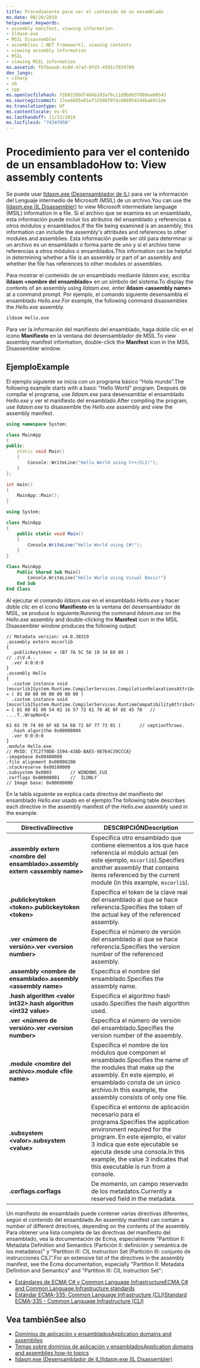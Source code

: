 ```yaml
---
title: Procedimiento para ver el contenido de un ensamblado
ms.date: 08/20/2019
helpviewer_keywords:
- assembly manifest, viewing information
- Ildasm.exe
- MSIL Disassembler
- assemblies [.NET Framework], viewing contents
- viewing assembly information
- MSIL
- viewing MSIL information
ms.assetid: fb7baaab-4c0d-47ad-8fd3-4591cf834709
dev_langs:
- csharp
- vb
- cpp
ms.openlocfilehash: 72b02209d74b6b183af6c11d9bd037889ea08543
ms.sourcegitcommit: 17ee6605e01ef32506f8fdc686954244ba6911de
ms.translationtype: HT
ms.contentlocale: es-ES
ms.lasthandoff: 11/22/2019
ms.locfileid: "74347050"
---
```

# <a name="how-to-view-assembly-contents"></a><span data-ttu-id="d990a-102">Procedimiento para ver el contenido de un ensamblado</span><span class="sxs-lookup"><span data-stu-id="d990a-102">How to: View assembly contents</span></span>

<span data-ttu-id="d990a-103">Se puede usar [Ildasm.exe (Desensamblador de IL)](../../framework/tools/ildasm-exe-il-disassembler.md) para ver la información del Lenguaje intermedio de Microsoft (MSIL) de un archivo.</span><span class="sxs-lookup"><span data-stu-id="d990a-103">You can use the [Ildasm.exe (IL Disassembler)](../../framework/tools/ildasm-exe-il-disassembler.md) to view Microsoft intermediate language (MSIL) information in a file.</span></span> <span data-ttu-id="d990a-104">Si el archivo que se examina es un ensamblado, esta información puede incluir los atributos del ensamblado y referencias a otros módulos y ensamblados.</span><span class="sxs-lookup"><span data-stu-id="d990a-104">If the file being examined is an assembly, this information can include the assembly's attributes and references to other modules and assemblies.</span></span> <span data-ttu-id="d990a-105">Esta información puede ser útil para determinar si un archivo es un ensamblado o forma parte de uno y si el archivo tiene referencias a otros módulos o ensamblados.</span><span class="sxs-lookup"><span data-stu-id="d990a-105">This information can be helpful in determining whether a file is an assembly or part of an assembly and whether the file has references to other modules or assemblies.</span></span>

<span data-ttu-id="d990a-106">Para mostrar el contenido de un ensamblado mediante *Ildasm.exe*, escriba **ildasm \<nombre del ensamblado>** en un símbolo del sistema.</span><span class="sxs-lookup"><span data-stu-id="d990a-106">To display the contents of an assembly using *Ildasm.exe*, enter **ildasm \<assembly name>** at a command prompt.</span></span> <span data-ttu-id="d990a-107">Por ejemplo, el comando siguiente desensambla el ensamblado *Hello.exe*.</span><span class="sxs-lookup"><span data-stu-id="d990a-107">For example, the following command disassembles the *Hello.exe* assembly.</span></span>

```cmd
ildasm Hello.exe
```

<span data-ttu-id="d990a-108">Para ver la información del manifiesto del ensamblado, haga doble clic en el icono **Manifiesto** en la ventana del desensamblador de MSIL.</span><span class="sxs-lookup"><span data-stu-id="d990a-108">To view assembly manifest information, double-click the **Manifest** icon in the MSIL Disassembler window.</span></span>

## <a name="example"></a><span data-ttu-id="d990a-109">Ejemplo</span><span class="sxs-lookup"><span data-stu-id="d990a-109">Example</span></span>

<span data-ttu-id="d990a-110">El ejemplo siguiente se inicia con un programa básico “Hola mundo”.</span><span class="sxs-lookup"><span data-stu-id="d990a-110">The following example starts with a basic "Hello World" program.</span></span> <span data-ttu-id="d990a-111">Después de compilar el programa, use *Ildasm.exe* para desensamblar el ensamblado *Hello.exe* y ver el manifiesto del ensamblado.</span><span class="sxs-lookup"><span data-stu-id="d990a-111">After compiling the program, use *Ildasm.exe* to disassemble the *Hello.exe* assembly and view the assembly manifest.</span></span>

```cpp
using namespace System;

class MainApp
{
public:
    static void Main()
    {
        Console::WriteLine("Hello World using C++/CLI!");
    }
};

int main()
{
    MainApp::Main();
}
```

```csharp
using System;

class MainApp
{
    public static void Main()
    {
        Console.WriteLine("Hello World using C#!");
    }
}
```

```vb
Class MainApp
    Public Shared Sub Main()
        Console.WriteLine("Hello World using Visual Basic!")
    End Sub
End Class
```

<span data-ttu-id="d990a-112">Al ejecutar el comando *ildasm.exe* en el ensamblado *Hello.exe* y hacer doble clic en el icono **Manifiesto** en la ventana del desensamblador de MSIL, se produce lo siguiente:</span><span class="sxs-lookup"><span data-stu-id="d990a-112">Running the command *ildasm.exe* on the *Hello.exe* assembly and double-clicking the **Manifest** icon in the MSIL Disassembler window produces the following output:</span></span>

```output
// Metadata version: v4.0.30319
.assembly extern mscorlib
{
  .publickeytoken = (B7 7A 5C 56 19 34 E0 89 )                         // .z\V.4..
  .ver 4:0:0:0
}
.assembly Hello
{
  .custom instance void [mscorlib]System.Runtime.CompilerServices.CompilationRelaxationsAttribute::.ctor(int32) = ( 01 00 08 00 00 00 00 00 )
  .custom instance void [mscorlib]System.Runtime.CompilerServices.RuntimeCompatibilityAttribute::.ctor() = ( 01 00 01 00 54 02 16 57 72 61 70 4E 6F 6E 45 78   // ....T..WrapNonEx
                                                                                                             63 65 70 74 69 6F 6E 54 68 72 6F 77 73 01 )       // ceptionThrows.
  .hash algorithm 0x00008004
  .ver 0:0:0:0
}
.module Hello.exe
// MVID: {7C2770DB-1594-438D-BAE5-98764C39CCCA}
.imagebase 0x00400000
.file alignment 0x00000200
.stackreserve 0x00100000
.subsystem 0x0003       // WINDOWS_CUI
.corflags 0x00000001    //  ILONLY
// Image base: 0x00600000
```

<span data-ttu-id="d990a-113">En la tabla siguiente se explica cada directiva del manifiesto del ensamblado *Hello.exe* usado en el ejemplo:</span><span class="sxs-lookup"><span data-stu-id="d990a-113">The following table describes each directive in the assembly manifest of the *Hello.exe* assembly used in the example:</span></span>

|<span data-ttu-id="d990a-114">Directiva</span><span class="sxs-lookup"><span data-stu-id="d990a-114">Directive</span></span>|<span data-ttu-id="d990a-115">DESCRIPCIÓN</span><span class="sxs-lookup"><span data-stu-id="d990a-115">Description</span></span>|
|---------------|-----------------|
|<span data-ttu-id="d990a-116">**.assembly extern \<nombre del ensamblado>**</span><span class="sxs-lookup"><span data-stu-id="d990a-116">**.assembly extern \<assembly name>**</span></span>|<span data-ttu-id="d990a-117">Especifica otro ensamblado que contiene elementos a los que hace referencia el módulo actual (en este ejemplo, `mscorlib`).</span><span class="sxs-lookup"><span data-stu-id="d990a-117">Specifies another assembly that contains items referenced by the current module (in this example, `mscorlib`).</span></span>|
|<span data-ttu-id="d990a-118">**.publickeytoken \<token>**</span><span class="sxs-lookup"><span data-stu-id="d990a-118">**.publickeytoken \<token>**</span></span>|<span data-ttu-id="d990a-119">Especifica el token de la clave real del ensamblado al que se hace referencia.</span><span class="sxs-lookup"><span data-stu-id="d990a-119">Specifies the token of the actual key of the referenced assembly.</span></span>|
|<span data-ttu-id="d990a-120">**.ver \<número de versión>**</span><span class="sxs-lookup"><span data-stu-id="d990a-120">**.ver \<version number>**</span></span>|<span data-ttu-id="d990a-121">Especifica el número de versión del ensamblado al que se hace referencia.</span><span class="sxs-lookup"><span data-stu-id="d990a-121">Specifies the version number of the referenced assembly.</span></span>|
|<span data-ttu-id="d990a-122">**.assembly \<nombre de ensamblado>**</span><span class="sxs-lookup"><span data-stu-id="d990a-122">**.assembly \<assembly name>**</span></span>|<span data-ttu-id="d990a-123">Especifica el nombre del ensamblado.</span><span class="sxs-lookup"><span data-stu-id="d990a-123">Specifies the assembly name.</span></span>|
|<span data-ttu-id="d990a-124">**.hash algorithm \<valor int32>**</span><span class="sxs-lookup"><span data-stu-id="d990a-124">**.hash algorithm \<int32 value>**</span></span>|<span data-ttu-id="d990a-125">Especifica el algoritmo hash usado.</span><span class="sxs-lookup"><span data-stu-id="d990a-125">Specifies the hash algorithm used.</span></span>|
|<span data-ttu-id="d990a-126">**.ver \<número de versión>**</span><span class="sxs-lookup"><span data-stu-id="d990a-126">**.ver \<version number>**</span></span>|<span data-ttu-id="d990a-127">Especifica el número de versión del ensamblado.</span><span class="sxs-lookup"><span data-stu-id="d990a-127">Specifies the version number of the assembly.</span></span>|
|<span data-ttu-id="d990a-128">**.module \<nombre del archivo>**</span><span class="sxs-lookup"><span data-stu-id="d990a-128">**.module \<file name>**</span></span>|<span data-ttu-id="d990a-129">Especifica el nombre de los módulos que componen el ensamblado.</span><span class="sxs-lookup"><span data-stu-id="d990a-129">Specifies the name of the modules that make up the assembly.</span></span> <span data-ttu-id="d990a-130">En este ejemplo, el ensamblado consta de un único archivo.</span><span class="sxs-lookup"><span data-stu-id="d990a-130">In this example, the assembly consists of only one file.</span></span>|
|<span data-ttu-id="d990a-131">**.subsystem \<valor>**</span><span class="sxs-lookup"><span data-stu-id="d990a-131">**.subsystem \<value>**</span></span>|<span data-ttu-id="d990a-132">Especifica el entorno de aplicación necesario para el programa.</span><span class="sxs-lookup"><span data-stu-id="d990a-132">Specifies the application environment required for the program.</span></span> <span data-ttu-id="d990a-133">En este ejemplo, el valor 3 indica que este ejecutable se ejecuta desde una consola.</span><span class="sxs-lookup"><span data-stu-id="d990a-133">In this example, the value 3 indicates that this executable is run from a console.</span></span>|
|<span data-ttu-id="d990a-134">**.corflags**</span><span class="sxs-lookup"><span data-stu-id="d990a-134">**.corflags**</span></span>|<span data-ttu-id="d990a-135">De momento, un campo reservado de los metadatos.</span><span class="sxs-lookup"><span data-stu-id="d990a-135">Currently a reserved field in the metadata.</span></span>|

<span data-ttu-id="d990a-136">Un manifiesto de ensamblado puede contener varias directivas diferentes, según el contenido del ensamblado.</span><span class="sxs-lookup"><span data-stu-id="d990a-136">An assembly manifest can contain a number of different directives, depending on the contents of the assembly.</span></span> <span data-ttu-id="d990a-137">Para obtener una lista completa de las directivas del manifiesto del ensamblado, vea la documentación de Ecma, especialmente "Partition II: Metadata Definition and Semantics (Partición II: definición y semántica de los metadatos)" y "Partition III: CIL Instruction Set (Partición III: conjunto de instrucciones CIL)”.</span><span class="sxs-lookup"><span data-stu-id="d990a-137">For an extensive list of the directives in the assembly manifest, see the Ecma documentation, especially "Partition II: Metadata Definition and Semantics" and "Partition III: CIL Instruction Set":</span></span>

- [<span data-ttu-id="d990a-138">Estándares de ECMA C# y Common Language Infrastructure</span><span class="sxs-lookup"><span data-stu-id="d990a-138">ECMA C# and Common Language Infrastructure standards</span></span>](/dotnet/standard/components#applicable-standards)
- [<span data-ttu-id="d990a-139">Estándar ECMA-335: Common Language Infrastructure (CLI)</span><span class="sxs-lookup"><span data-stu-id="d990a-139">Standard ECMA-335 - Common Language Infrastructure (CLI)</span></span>](http://www.ecma-international.org/publications/standards/Ecma-335.htm)

## <a name="see-also"></a><span data-ttu-id="d990a-140">Vea también</span><span class="sxs-lookup"><span data-stu-id="d990a-140">See also</span></span>

- [<span data-ttu-id="d990a-141">Dominios de aplicación y ensamblados</span><span class="sxs-lookup"><span data-stu-id="d990a-141">Application domains and assemblies</span></span>](../../framework/app-domains/application-domains.md#application-domains-and-assemblies)
- [<span data-ttu-id="d990a-142">Temas sobre dominios de aplicación y ensamblados</span><span class="sxs-lookup"><span data-stu-id="d990a-142">Application domains and assemblies how-to topics</span></span>](../../framework/app-domains/application-domains-and-assemblies-how-to-topics.md)
- [<span data-ttu-id="d990a-143">Ildasm.exe (Desensamblador de IL)</span><span class="sxs-lookup"><span data-stu-id="d990a-143">Ildasm.exe (IL Disassembler)</span></span>](../../framework/tools/ildasm-exe-il-disassembler.md)
